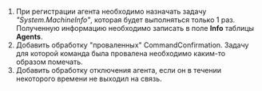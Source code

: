 1. При регистрации агента необходимо назначать задачу *"System.MachineInfo"*, 
которая будет выполняться только 1 раз. Полученную информацию необходимо записать в 
поле **Info** таблицы **Agents**.
2. Добавить обработку "проваленных" CommandConfirmation. Задачу для которой 
команда была провалена необходимо каким-то образом помечать.
3. Добавить обработку отключения агента, если он в течении некоторого времени не выходил на связь.